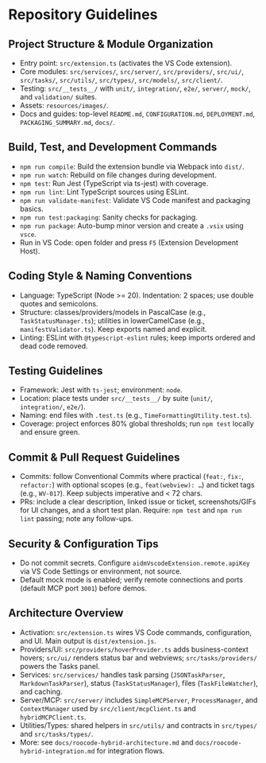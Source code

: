 # Repository Guidelines

## Project Structure & Module Organization
- Entry point: `src/extension.ts` (activates the VS Code extension).
- Core modules: `src/services/`, `src/server/`, `src/providers/`, `src/ui/`, `src/tasks/`, `src/utils/`, `src/types/`, `src/models/`, `src/client/`.
- Testing: `src/__tests__/` with `unit/`, `integration/`, `e2e/`, `server/`, `mock/`, and `validation/` suites.
- Assets: `resources/images/`.
- Docs and guides: top-level `README.md`, `CONFIGURATION.md`, `DEPLOYMENT.md`, `PACKAGING_SUMMARY.md`, `docs/`.

## Build, Test, and Development Commands
- `npm run compile`: Build the extension bundle via Webpack into `dist/`.
- `npm run watch`: Rebuild on file changes during development.
- `npm test`: Run Jest (TypeScript via ts-jest) with coverage.
- `npm run lint`: Lint TypeScript sources using ESLint.
- `npm run validate-manifest`: Validate VS Code manifest and packaging basics.
- `npm run test:packaging`: Sanity checks for packaging.
- `npm run package`: Auto-bump minor version and create a `.vsix` using `vsce`.
- Run in VS Code: open folder and press `F5` (Extension Development Host).

## Coding Style & Naming Conventions
- Language: TypeScript (Node >= 20). Indentation: 2 spaces; use double quotes and semicolons.
- Structure: classes/providers/models in PascalCase (e.g., `TaskStatusManager.ts`); utilities in lowerCamelCase (e.g., `manifestValidator.ts`). Keep exports named and explicit.
- Linting: ESLint with `@typescript-eslint` rules; keep imports ordered and dead code removed.

## Testing Guidelines
- Framework: Jest with `ts-jest`; environment: `node`.
- Location: place tests under `src/__tests__/` by suite (`unit/`, `integration/`, `e2e/`).
- Naming: end files with `.test.ts` (e.g., `TimeFormattingUtility.test.ts`).
- Coverage: project enforces 80% global thresholds; run `npm test` locally and ensure green.

## Commit & Pull Request Guidelines
- Commits: follow Conventional Commits where practical (`feat:`, `fix:`, `refactor:`) with optional scopes (e.g., `feat(webview): …`) and ticket tags (e.g., `WV-017`). Keep subjects imperative and < 72 chars.
- PRs: include a clear description, linked issue or ticket, screenshots/GIFs for UI changes, and a short test plan. Require: `npm test` and `npm run lint` passing; note any follow-ups.

## Security & Configuration Tips
- Do not commit secrets. Configure `aidmVscodeExtension.remote.apiKey` via VS Code Settings or environment, not source.
- Default mock mode is enabled; verify remote connections and ports (default MCP port `3001`) before demos.

## Architecture Overview
- Activation: `src/extension.ts` wires VS Code commands, configuration, and UI. Main output is `dist/extension.js`.
- Providers/UI: `src/providers/hoverProvider.ts` adds business-context hovers; `src/ui/` renders status bar and webviews; `src/tasks/providers/` powers the Tasks panel.
- Services: `src/services/` handles task parsing (`JSONTaskParser`, `MarkdownTaskParser`), status (`TaskStatusManager`), files (`TaskFileWatcher`), and caching.
- Server/MCP: `src/server/` includes `SimpleMCPServer`, `ProcessManager`, and `ContextManager` used by `src/client/mcpClient.ts` and `hybridMCPClient.ts`.
- Utilities/Types: shared helpers in `src/utils/` and contracts in `src/types/` and `src/tasks/types/`.
- More: see `docs/roocode-hybrid-architecture.md` and `docs/roocode-hybrid-integration.md` for integration flows.
